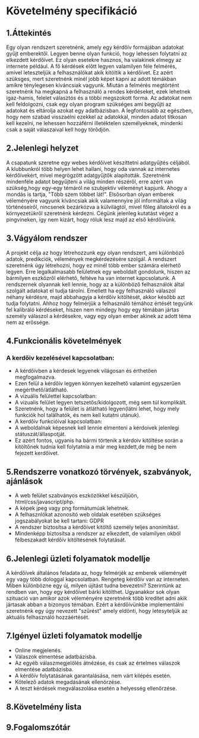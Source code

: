 # Követelmény specifikáció

## 1.Áttekintés

 Egy olyan rendszert szeretnénk, amely egy kérdőív formájában adatokat gyűjt emberektől. Legyen benne olyan funkció, hogy lehessen folytatni az elkezdett kérdőívet. Ez olyan esetekre hasznos, ha valakinek elmegy az internete például. A fő kérdések előtt legyen valamilyen féle felmérés, amivel leteszteljük a felhasználókat akik kitöltik a kérdőívet. Ez azért szüksges, mert szeretnénk minél jobb képet kapni az adott témákban amikre ténylegesen kíváncsiak vagyunk. Miután a felmérés megtörtént szeretnénk ha megkapná a felhasználó a rendes kérdéseket, ezek lehetnek igaz-hamis, felelet választós és a többi megszokott forma. Az adatokat nem kell feldolgozni, csak egy olyan program szükséges ami begyűjti az adatokat és eltárolja azokat egy adatbázisban. A legfontosabb az egészben, hogy nem szabad visszaélni ezekkel az adatokkal, minden adatot titkosan kell kezelni, ne lehessen hozzáférni illetéktelen személyeknek, mindenki csak a saját válaszaival kell hogy törődjön.

## 2.Jelenlegi helyzet

A csapatunk szeretne egy webes kérdőívet készíttetni adatgyűjtés céljából. A klubbunkról több helyen lehet hallani, hogy oda vannak az internetes kérdőívekért, mivel megrögzött adatgyűjtők alapították. Szeretnénk mindenféle adatot begyűjteni a világ minden részéről, erre azért van szükség,hogy egy-egy témáról ne szubjektív véleményt kapjunk. Ahogy a mondás is tartja, "Több szem többet lát!". Elsősorban olyan emberek véleményére vagyunk kíváncsiak akik valamennyire jól informáltak a világ történéseiről, nincsenek bezárkózva a külvilágtól, mivel főleg állatokról és a környezetükről szeretnénk kérdezni. Cégünk jelenleg kutatást végez a pingvineken, így nem kizárt, hogy róluk lesz majd az első kérdőívünk.

## 3.Vágyálom rendszer

 A projekt célja az hogy létrehozzunk egy olyan rendszert, ami különböző adatok, predikciók, vélemények megkérdezésére szolgál. A rendszert szeretnénk úgy létrehozni, hogy ez minél több ember számára elérhető legyen. Erre legalkalmasabb felületnek egy weboldalt gondolunk, hiszen az bármilyen eszközről elérhető, feltéve ha van internet kapcsolatunk. A rendszernek olyannak kell lennie, hogy az a különböző felhasználók által szolgált adatokat el tudja tárolni. Emellett ha egy felhasználó válaszol néhany kérdésre, majd abbahagyja a kérdőív kitöltését, akkor később azt tudja folytatni. Ahhoz hogy felmérjük a felhasználó témához értését tegyünk fel kalibráló kérdéseket, hiszen nem mindegy hogy egy témában jártas személy válaszol a kérdésekre, vagy egy olyan ember akinek az adott téma nem az erőssége.

## 4.Funkcionális követelmények

### A kerdőiv kezelésével kapcsolatban: <br>
   - A kérdőívben a kérdesek legyenek világosan és érthetően megfogalmazva. <br>
   - Ezen felül a kérdőív legyen könnyen kezelhető valamint egyszerűen megérthető/átlátható. <br>
   - A vizuális felülettel kapcsolatban: <br>
   - A vizualis felület legyen tetszetős/kidolgozott, még sem túl komplikált. <br>
   - Szeretnénk, hogy a felület is átlátható legyen(látni lehet, hogy mely funkciók hol találhatók, és nem kell kutatni utánuk). <br>
   - A kerdőiv funkcióival kapcsolatban: <br>
   - A weboldalnak képesnek kell lennie elmenteni a kérdoivek jelenlegi státuszát/állaspotját. <br>
   - Ez azért fontos, ugyanis ha bármi törtenik a kérdoiv kitöltése során a kitöltőnek tudnia kell folytatnia a már meg kezdett,de még be nem fejezett kerdőivet. <br>

## 5.Rendszerre vonatkozó törvények, szabványok, ajánlások

- A web felület szabványos eszközökkel készüljüön, html/css/javascript/php. <br>
- A képek jpeg vagy png formátumúak lehetnek. <br>
- A felhasznlókat azonosító web oldalak esetében szükséges jogszabályokat be kell tartani: GDPR <br>
- A rendszer bíztosítsa a kérdőívet kitöltő személy teljes anonimítást. <br>
- Mindenképp biztosítsa a rendszer az elkezdett, de valamilyen okból félbeszakadt kérdőív kitöltésének folytatását. <br>

## 6.Jelenlegi üzleti folyamatok modellje

A kérdőívek általános feladata az, hogy felmérjék az emberek véleményét egy vagy több dologgal kapcsolatban. Rengeteg kérdőív van az interneten. Miben különbözne egy új, milyen újítást tudna bevezetni? Szerintünk az rendben van, hogy egy kérdőívet bárki kitölthet. Ugyanakkor sok olyan szituació van amikor azok véleményére szeretnénk több kreditet adni akik jártasak abban a bizonyos témában. Ezért a kérdőívünkbe implementálni szeretnénk egy úgy nevezett "szűrést" amely eldönti, hogy letesyteljük az aktuális felhasználó hozzáértését.

## 7.Igényel üzleti folyamatok modellje

- Online megjelenés. <br>
- Válaszok elmentése adatbázisba. <br>
- Az egyéb válaszmegjelölés átnézése, és csak az értelmes válaszok elmentése adatbázisba. <br>
- A kérdőív folytatásának garantalásása, nem várt kilépés esetén. <br>
- Kötelező adatok megadásának ellenörzése. <br>
- A teszt kérdések megválaszolása esetén a helyesség ellenőrzése. <br>

## 8.Követelmény lista

## 9.Fogalomszótár
